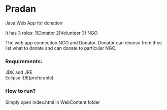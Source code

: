 # Pradan
 Java Web App for donation
 
 It has 3 roles: 1)Donator 2)Volunteer 3) NGO
 
 The web app connection NGO and Donator. Donator can choose from thee list what to donate and can donate to particular NGO.
 
 ### Requirements:
 
 JDK and JRE  
 Eclipse IDE(preferable)
 
 ### How to run?
 
 Simply open index.html in WebContent folder
